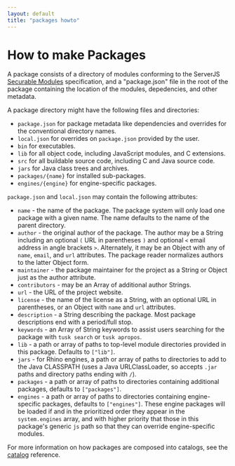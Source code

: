 ```yaml
---
layout: default
title: "packages howto"
---
```


How to make Packages
====================

A package consists of a directory of modules conforming to the ServerJS [Securable Modules](https://wiki.mozilla.org/ServerJS/Modules/SecurableModules) specification, and a "package.json" file in the root of the package containing the location of the modules, depedencies, and other metadata.

A package directory might have the following files and directories:

* `package.json` for package metadata like dependencies and overrides for the conventional directory names.
* `local.json` for overrides on `package.json` provided by the user.
* `bin` for executables.
* `lib` for all object code, including JavaScript modules, and C extensions.
* `src` for all buildable source code, including C and Java source code.
* `jars` for Java class trees and archives.
* `packages/{name}` for installed sub-packages.
* `engines/{engine}` for engine-specific packages.

`package.json` and `local.json` may contain the following attributes:

* `name` - the name of the package.  The package system will only load one package with a given name.  The name defaults to the name of the parent directory.
* `author` - the original author of the package.  The author may be a String including an optional `(` URL in parentheses `)` and optional `<` email address in angle brackets `>`.  Alternately, it may be an Object with any of `name`, `email`, and `url` attributes.  The package reader normalizes authors to the latter Object form.
* `maintainer` - the package maintainer for the project as a String or Object just as the author attribute.
* `contributors` - may be an Array of additional author Strings.
* `url` - the URL of the project website.
* `license` - the name of the license as a String, with an optional URL in parentheses, or an Object with `name` and `url` attributes.
* `description` - a String describing the package.  Most package descriptions end with a period/full stop.
* `keywords` - an Array of String keywords to assist users searching for the package with `tusk search` or `tusk apropos`.
* `lib` - a path or array of paths to top-level module directories provided in this package.  Defaults to `["lib"]`.
* `jars` - for Rhino engines, a path or array of paths to directories to add to the Java CLASSPATH (uses a Java URLClassLoader, so accepts `.jar` paths and directory paths ending with `/`).
* `packages` - a path or array of paths to directories containing additional packages, defaults to `["packages"]`.
* `engines` - a path or array of paths to directories containing engine-specific packages, defaults to `["engines"]`.  These engine packages will be loaded if and in the prioritized order they appear in the `system.engines` array, and with higher priority that those in this package's generic `js` path so that they can override engine-specific modules.

For more information on how packages are composed into catalogs, see the [catalog](catalog.html) reference.
